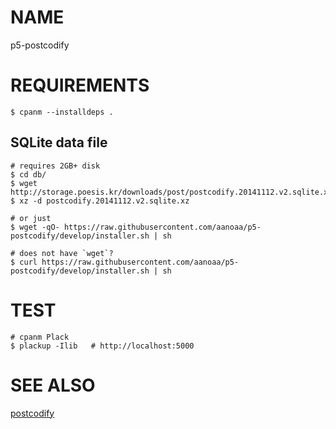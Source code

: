 # NAME #

p5-postcodify

# REQUIREMENTS #

    $ cpanm --installdeps .

## SQLite data file ##

    # requires 2GB+ disk
    $ cd db/
    $ wget http://storage.poesis.kr/downloads/post/postcodify.20141112.v2.sqlite.xz
    $ xz -d postcodify.20141112.v2.sqlite.xz

    # or just
    $ wget -qO- https://raw.githubusercontent.com/aanoaa/p5-postcodify/develop/installer.sh | sh

    # does not have `wget`?
    $ curl https://raw.githubusercontent.com/aanoaa/p5-postcodify/develop/installer.sh | sh

# TEST #

    # cpanm Plack
    $ plackup -Ilib   # http://localhost:5000

# SEE ALSO #

[postcodify](https://github.com/kijin/postcodify)

